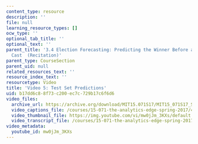 ```yaml
---
content_type: resource
description: ''
file: null
learning_resource_types: []
ocw_type: ''
optional_tab_title: ''
optional_text: ''
parent_title: '3.4 Election Forecasting: Predicting the Winner Before any Votes are
  Cast  (Recitation)'
parent_type: CourseSection
parent_uid: null
related_resources_text: ''
resource_index_text: ''
resourcetype: Video
title: 'Video 5: Test Set Predictions'
uid: b17dd6c8-8f73-c200-ec7c-729b17c6f6d6
video_files:
  archive_url: https://archive.org/download/MIT15.071S17/MIT15_071S17_Session_3.4.06_300k.mp4
  video_captions_file: /courses/15-071-the-analytics-edge-spring-2017/43fc69d9bc735f609720a6869e97b3d7_mw0jJm_3KXs.vtt
  video_thumbnail_file: https://img.youtube.com/vi/mw0jJm_3KXs/default.jpg
  video_transcript_file: /courses/15-071-the-analytics-edge-spring-2017/e82535069420683bd5c8cdad0d6f7760_mw0jJm_3KXs.pdf
video_metadata:
  youtube_id: mw0jJm_3KXs
---
```

